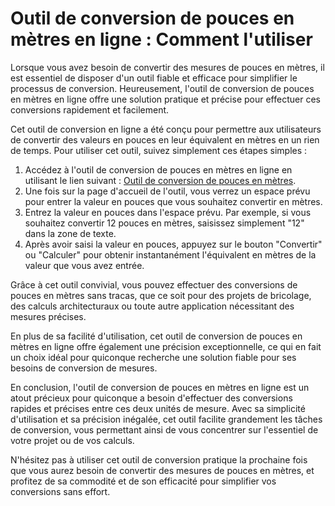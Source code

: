 Outil de conversion de pouces en mètres en ligne : Comment l'utiliser
=====================================================================

Lorsque vous avez besoin de convertir des mesures de pouces en mètres, il est essentiel de disposer d'un outil fiable et efficace pour simplifier le processus de conversion. Heureusement, l'outil de conversion de pouces en mètres en ligne offre une solution pratique et précise pour effectuer ces conversions rapidement et facilement.

Cet outil de conversion en ligne a été conçu pour permettre aux utilisateurs de convertir des valeurs en pouces en leur équivalent en mètres en un rien de temps. Pour utiliser cet outil, suivez simplement ces étapes simples :

1. Accédez à l'outil de conversion de pouces en mètres en ligne en utilisant le lien suivant : [Outil de conversion de pouces en mètres](https://www.onlinecalculatorsfree.com/fr/convert/inch-to-meter.html).
2. Une fois sur la page d'accueil de l'outil, vous verrez un espace prévu pour entrer la valeur en pouces que vous souhaitez convertir en mètres.
3. Entrez la valeur en pouces dans l'espace prévu. Par exemple, si vous souhaitez convertir 12 pouces en mètres, saisissez simplement "12" dans la zone de texte.
4. Après avoir saisi la valeur en pouces, appuyez sur le bouton "Convertir" ou "Calculer" pour obtenir instantanément l'équivalent en mètres de la valeur que vous avez entrée.

Grâce à cet outil convivial, vous pouvez effectuer des conversions de pouces en mètres sans tracas, que ce soit pour des projets de bricolage, des calculs architecturaux ou toute autre application nécessitant des mesures précises.

En plus de sa facilité d'utilisation, cet outil de conversion de pouces en mètres en ligne offre également une précision exceptionnelle, ce qui en fait un choix idéal pour quiconque recherche une solution fiable pour ses besoins de conversion de mesures.

En conclusion, l'outil de conversion de pouces en mètres en ligne est un atout précieux pour quiconque a besoin d'effectuer des conversions rapides et précises entre ces deux unités de mesure. Avec sa simplicité d'utilisation et sa précision inégalée, cet outil facilite grandement les tâches de conversion, vous permettant ainsi de vous concentrer sur l'essentiel de votre projet ou de vos calculs.

N'hésitez pas à utiliser cet outil de conversion pratique la prochaine fois que vous aurez besoin de convertir des mesures de pouces en mètres, et profitez de sa commodité et de son efficacité pour simplifier vos conversions sans effort.